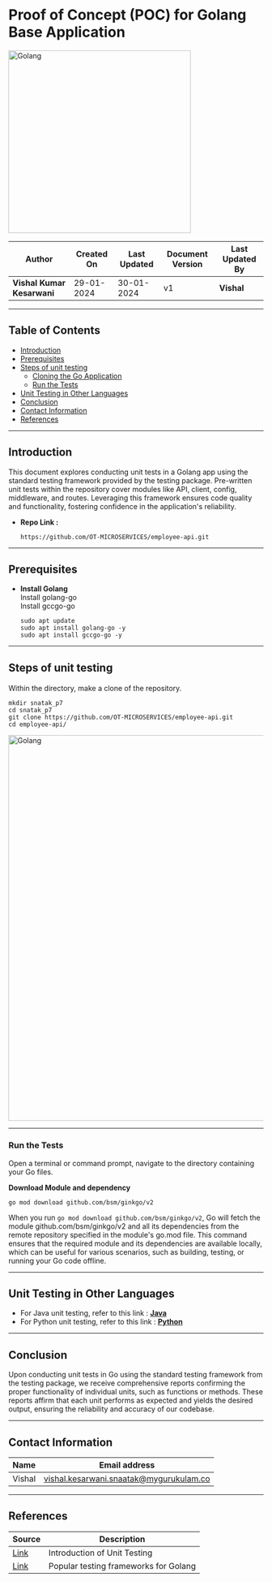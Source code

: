 # Proof of Concept (POC) for Golang Base Application

<img width="360" length="100" alt="Golang" src="https://github.com/avengers-p7/Documentation/assets/156056413/56e9dd64-9654-449c-be6d-4212de6aca71">


| Author                 | Created On | Last Updated | Document Version | Last Updated By |
| ---------------------- | ---------- | ------------ | ---------------- | --------------- |
| **Vishal Kumar Kesarwani** | 29-01-2024 | 30-01-2024   | v1               |  **Vishal**        |
***
## Table of Contents

+ [Introduction](#Introduction)
+ [Prerequisites](#Prerequisites)
+ [Steps of unit testing](#Steps-of-unit-testing)
  + [Cloning the Go Application](#Cloning-the-Go-Application)
  + [Run the Tests](#Run-the-Tests)
+ [Unit Testing in Other Languages](#Unit-Testing-in-Other-Languages)
+ [Conclusion](#Conclusion)
+ [Contact Information](#Contact-Information)
+ [References](#References)
***
## Introduction

This document explores conducting unit tests in a Golang app using the standard testing framework provided by the testing package. Pre-written unit tests within the repository cover modules like API, client, config, middleware, and routes. Leveraging this framework ensures code quality and functionality, fostering confidence in the application's reliability.

* **Repo Link :**
  ```shell
  https://github.com/OT-MICROSERVICES/employee-api.git
    ```
***
## Prerequisites

* **Install Golang**  
  Install golang-go     
  Install gccgo-go   
  ```shell
  sudo apt update
  sudo apt install golang-go -y  
  sudo apt install gccgo-go -y
  ```


***  
## Steps of unit testing  

#### 

Within the directory, make a clone of the repository. 

    mkdir snatak_p7
    cd snatak_p7
    git clone https://github.com/OT-MICROSERVICES/employee-api.git  
    cd employee-api/
<img width="760" length="200" alt="Golang" src="https://github.com/avengers-p7/Documentation/assets/156056413/c12a898d-f9bd-4865-82f4-0eaf01f6e481">  

***  

### Run the Tests
Open a terminal or command prompt, navigate to the directory containing your Go files.

**Download Module and dependency**
  ```shell
  go mod download github.com/bsm/ginkgo/v2
  ```
When you run `go mod download github.com/bsm/ginkgo/v2`, Go will fetch the module github.com/bsm/ginkgo/v2 and all its dependencies from the remote repository specified in the module's go.mod file. This command ensures that the required module and its dependencies are available locally, which can be useful for various scenarios, such as building, testing, or running your Go code offline.

***
## Unit Testing in Other Languages
* For Java unit testing, refer to this link : [**Java**](https://github.com/avengers-p7/Documentation/blob/main/Application_CI/Design/03-%20Java%20CI%20checks/Unit-Testing-Poc.md)
* For Python unit testing, refer to this link : [**Python**]()
***
## Conclusion
Upon conducting unit tests in Go using the standard testing framework from the testing package, we receive comprehensive reports confirming the proper functionality of individual units, such as functions or methods. These reports affirm that each unit performs as expected and yields the desired output, ensuring the reliability and accuracy of our codebase.

***

## Contact Information

| Name | Email address |
| ---- | ------------- |
| Vishal | vishal.kesarwani.snaatak@mygurukulam.co |

***

## References

| Source | Description |
| ------ | ----------- |
| [Link](https://github.com/avengers-p7/Documentation/blob/main/Application_CI/Design/03-%20Java%20CI%20checks/Intro%20of%20Unit%20Testing.md) | Introduction of Unit Testing |
| [Link](https://speedscale.com/blog/golang-testing-frameworks-for-every-type-of-test/) | Popular testing frameworks for Golang |
